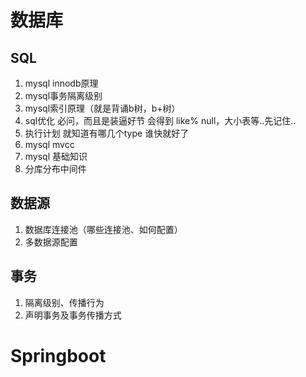 # 数据库
## SQL
1. mysql innodb原理
2. mysql事务隔离级别
3. mysql索引原理（就是背诵b树，b+树）
4. sql优化 必问，而且是装逼好节 会得到 like% null，大小表等..先记住..
5. 执行计划 就知道有哪几个type 谁快就好了
6. mysql mvcc
7. mysql 基础知识
8. 分库分布中间件

## 数据源
1. 数据库连接池（哪些连接池、如何配置）
2. 多数据源配置

## 事务
1. 隔离级别、传播行为
2. 声明事务及事务传播方式

# Springboot